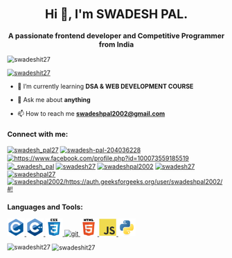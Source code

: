<h1 align="center">Hi 👋, I'm SWADESH PAL.</h1>
<h3 align="center">A passionate frontend developer and Competitive Programmer from India</h3>

<p align="left"> <img src="https://komarev.com/ghpvc/?username=swadeshit27&label=Profile%20views&color=0e75b6&style=flat" alt="swadeshit27" /> </p>

<p align="left"> <a href="https://github.com/ryo-ma/github-profile-trophy"><img src="https://github-profile-trophy.vercel.app/?username=swadeshit27" alt="swadeshit27" /></a> </p>

- 🌱 I’m currently learning **DSA & WEB DEVELOPMENT COURSE**

- 💬 Ask me about **anything**

- 📫 How to reach me **swadeshpal2002@gmail.com**

<h3 align="left">Connect with me:</h3>
<p align="left">
<a href="https://twitter.com/swadesh_pal27" target="blank"><img align="center" src="https://raw.githubusercontent.com/rahuldkjain/github-profile-readme-generator/master/src/images/icons/Social/twitter.svg" alt="swadesh_pal27" height="30" width="40" /></a>
<a href="https://linkedin.com/in/swadesh-pal-204036228" target="blank"><img align="center" src="https://raw.githubusercontent.com/rahuldkjain/github-profile-readme-generator/master/src/images/icons/Social/linked-in-alt.svg" alt="swadesh-pal-204036228" height="30" width="40" /></a>
<a href="https://fb.com/https://www.facebook.com/profile.php?id=100073559185519" target="blank"><img align="center" src="https://raw.githubusercontent.com/rahuldkjain/github-profile-readme-generator/master/src/images/icons/Social/facebook.svg" alt="https://www.facebook.com/profile.php?id=100073559185519" height="30" width="40" /></a>
<a href="https://instagram.com/_swadesh_pal" target="blank"><img align="center" src="https://raw.githubusercontent.com/rahuldkjain/github-profile-readme-generator/master/src/images/icons/Social/instagram.svg" alt="_swadesh_pal" height="30" width="40" /></a>
<a href="https://www.codechef.com/users/swadesh27" target="blank"><img align="center" src="https://cdn.jsdelivr.net/npm/simple-icons@3.1.0/icons/codechef.svg" alt="swadesh27" height="30" width="40" /></a>
<a href="https://www.hackerrank.com/swadeshpal2002" target="blank"><img align="center" src="https://raw.githubusercontent.com/rahuldkjain/github-profile-readme-generator/master/src/images/icons/Social/hackerrank.svg" alt="swadeshpal2002" height="30" width="40" /></a>
<a href="https://codeforces.com/profile/swadesh27" target="blank"><img align="center" src="https://raw.githubusercontent.com/rahuldkjain/github-profile-readme-generator/master/src/images/icons/Social/codeforces.svg" alt="swadesh27" height="30" width="40" /></a>
<a href="https://www.leetcode.com/swadeshpal27" target="blank"><img align="center" src="https://raw.githubusercontent.com/rahuldkjain/github-profile-readme-generator/master/src/images/icons/Social/leet-code.svg" alt="swadeshpal27" height="30" width="40" /></a>
<a href="https://auth.geeksforgeeks.org/user/swadeshpal2002/https://auth.geeksforgeeks.org/user/swadeshpal2002/#!" target="blank"><img align="center" src="https://raw.githubusercontent.com/rahuldkjain/github-profile-readme-generator/master/src/images/icons/Social/geeks-for-geeks.svg" alt="swadeshpal2002/https://auth.geeksforgeeks.org/user/swadeshpal2002/#!" height="30" width="40" /></a>
</p>

<h3 align="left">Languages and Tools:</h3>
<p align="left"> <a href="https://www.cprogramming.com/" target="_blank" rel="noreferrer"> <img src="https://raw.githubusercontent.com/devicons/devicon/master/icons/c/c-original.svg" alt="c" width="40" height="40"/> </a> <a href="https://www.w3schools.com/cpp/" target="_blank" rel="noreferrer"> <img src="https://raw.githubusercontent.com/devicons/devicon/master/icons/cplusplus/cplusplus-original.svg" alt="cplusplus" width="40" height="40"/> </a> <a href="https://www.w3schools.com/css/" target="_blank" rel="noreferrer"> <img src="https://raw.githubusercontent.com/devicons/devicon/master/icons/css3/css3-original-wordmark.svg" alt="css3" width="40" height="40"/> </a> <a href="https://git-scm.com/" target="_blank" rel="noreferrer"> <img src="https://www.vectorlogo.zone/logos/git-scm/git-scm-icon.svg" alt="git" width="40" height="40"/> </a> <a href="https://www.w3.org/html/" target="_blank" rel="noreferrer"> <img src="https://raw.githubusercontent.com/devicons/devicon/master/icons/html5/html5-original-wordmark.svg" alt="html5" width="40" height="40"/> </a> <a href="https://developer.mozilla.org/en-US/docs/Web/JavaScript" target="_blank" rel="noreferrer"> <img src="https://raw.githubusercontent.com/devicons/devicon/master/icons/javascript/javascript-original.svg" alt="javascript" width="40" height="40"/> </a> <a href="https://www.python.org" target="_blank" rel="noreferrer"> <img src="https://raw.githubusercontent.com/devicons/devicon/master/icons/python/python-original.svg" alt="python" width="40" height="40"/> </a> </p>

<p><img align="left" src="https://github-readme-stats.vercel.app/api/top-langs?username=swadeshit27&show_icons=true&locale=en&layout=compact" alt="swadeshit27" /></p>

<p>&nbsp;<img align="center" src="https://github-readme-stats.vercel.app/api?username=swadeshit27&show_icons=true&locale=en" alt="swadeshit27" /></p>

